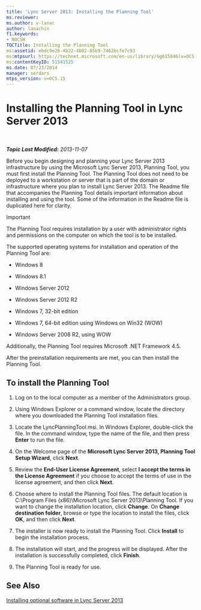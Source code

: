 ```yaml
---
title: 'Lync Server 2013: Installing the Planning Tool'
ms.reviewer: 
ms.author: v-lanac
author: lanachin
f1.keywords:
- NOCSH
TOCTitle: Installing the Planning Tool
ms:assetid: ebdc9e26-4b22-4b02-85b9-7462bcfe7c93
ms:mtpsurl: https://technet.microsoft.com/en-us/library/Gg615046(v=OCS.15)
ms:contentKeyID: 51541525
ms.date: 07/23/2014
manager: serdars
mtps_version: v=OCS.15
---
```


<div data-xmlns="http://www.w3.org/1999/xhtml">

<div class="topic" data-xmlns="http://www.w3.org/1999/xhtml" data-msxsl="urn:schemas-microsoft-com:xslt" data-cs="http://msdn.microsoft.com/en-us/">

<div data-asp="http://msdn2.microsoft.com/asp">

# Installing the Planning Tool in Lync Server 2013

</div>

<div id="mainSection">

<div id="mainBody">

<span> </span>

_**Topic Last Modified:** 2013-11-07_

Before you begin designing and planning your Lync Server 2013 infrastructure by using the Microsoft Lync Server 2013, Planning Tool, you must first install the Planning Tool. The Planning Tool does not need to be deployed to a workstation or server that is part of the domain or infrastructure where you plan to install Lync Server 2013. The Readme file that accompanies the Planning Tool details important information about installing and using the tool. Some of the information in the Readme file is duplicated here for clarity.

<div>


> [!IMPORTANT]  
> The Planning Tool requires installation by a user with administrator rights and permissions on the computer on which the tool is to be installed.



</div>

The supported operating systems for installation and operation of the Planning Tool are:

  - Windows 8

  - Windows 8.1

  - Windows Server 2012

  - Windows Server 2012 R2

  - Windows 7, 32-bit edition

  - Windows 7, 64-bit edition using Windows on Win32 (WOW)

  - Windows Server 2008 R2, using WOW

Additionally, the Planning Tool requires Microsoft .NET Framework 4.5.

After the preinstallation requirements are met, you can then install the Planning Tool.

<div>

## To install the Planning Tool

1.  Log on to the local computer as a member of the Administrators group.

2.  Using Windows Explorer or a command window, locate the directory where you downloaded the Planning Tool installation files.

3.  Locate the LyncPlanningTool.msi. In Windows Explorer, double-click the file. In the command window, type the name of the file, and then press **Enter** to run the file.

4.  On the Welcome page of the **Microsoft Lync Server 2013, Planning Tool Setup Wizard**, click **Next**.

5.  Review the **End-User License Agreement**, select **I accept the terms in the License Agreement** if you choose to accept the terms of use in the license agreement, and then click **Next**.

6.  Choose where to install the Planning Tool files. The default location is C:\\Program Files (x86)\\Microsoft Lync Server 2013\\Planning Tool. If you want to change the installation location, click **Change**. On **Change destination folder**, browse or type the location to install the files, click **OK**, and then click **Next**.

7.  The installer is now ready to install the Planning Tool. Click **Install** to begin the installation process.

8.  The installation will start, and the progress will be displayed. After the installation is successfully completed, click **Finish**.

9.  The Planning Tool is ready for use.

</div>

<div>

## See Also


[Installing optional software in Lync Server 2013](lync-server-2013-installing-optional-software.md)  
  

</div>

</div>

<span> </span>

</div>

</div>

</div>

